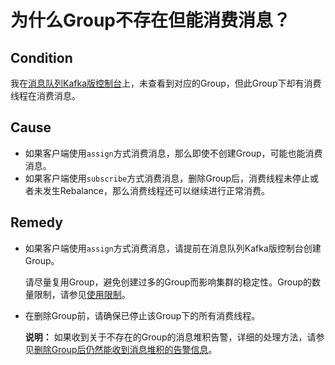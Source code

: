 # 为什么Group不存在但能消费消息？

## Condition

我在[消息队列Kafka版控制台](https://kafka.console.aliyun.com/)上，未查看到对应的Group，但此Group下却有消费线程在消费消息。

## Cause

-   如果客户端使用`assign`方式消费消息，那么即使不创建Group，可能也能消费消息。
-   如果客户端使用`subscribe`方式消费消息，删除Group后，消费线程未停止或者未发生Rebalance，那么消费线程还可以继续进行正常消费。

## Remedy

-   如果客户端使用`assign`方式消费消息，请提前在消息队列Kafka版控制台创建Group。

    请尽量复用Group，避免创建过多的Group而影响集群的稳定性。Group的数量限制，请参见[使用限制](/cn.zh-CN/产品简介/使用限制.md)。

-   在删除Group前，请确保已停止该Group下的所有消费线程。

    **说明：** 如果收到关于不存在的Group的消息堆积告警，详细的处理方法，请参见[删除Group后仍然能收到消息堆积的告警信息](~~157562~~)。


